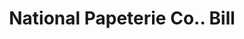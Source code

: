 ---
doi: 10.7916/D8D5203K
date_other: '1890'
date_other_textual: 1890-1899
form: printed ephemera
genre:
- Invoices
name:
- National Papeterie Co.
object_in_context_url: https://biggert.cul.columbia.edu/items/view/ave_biggert_01806
subject_hierarchical_geographic:
- Springfield, Massachusetts, United States
subject_name:
- National Papeterie Co.
title: National Papeterie Co.. Bill
sort_title: National Papeterie Co.. Bill
call_number: ave_biggert_01806
coordinates:
- 42.112411,-72.547455
pid: ave_biggert_01806
identifiers: ave_biggert_01806
thumbnail: false
permalink: /biggert/ave_biggert_01806/
layout: iiif-image-page
---